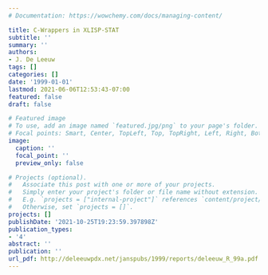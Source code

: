 ```yaml
---
# Documentation: https://wowchemy.com/docs/managing-content/

title: C-Wrappers in XLISP-STAT
subtitle: ''
summary: ''
authors:
- J. De Leeuw
tags: []
categories: []
date: '1999-01-01'
lastmod: 2021-06-06T12:53:43-07:00
featured: false
draft: false

# Featured image
# To use, add an image named `featured.jpg/png` to your page's folder.
# Focal points: Smart, Center, TopLeft, Top, TopRight, Left, Right, BottomLeft, Bottom, BottomRight.
image:
  caption: ''
  focal_point: ''
  preview_only: false

# Projects (optional).
#   Associate this post with one or more of your projects.
#   Simply enter your project's folder or file name without extension.
#   E.g. `projects = ["internal-project"]` references `content/project/deep-learning/index.md`.
#   Otherwise, set `projects = []`.
projects: []
publishDate: '2021-10-25T19:23:59.397898Z'
publication_types:
- '4'
abstract: ''
publication: ''
url_pdf: http://deleeuwpdx.net/janspubs/1999/reports/deleeuw_R_99a.pdf
---
```

